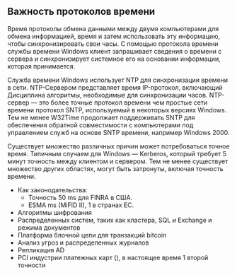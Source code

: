 ## <a name="importance-of-time-protocols"></a>Важность протоколов времени
Время протоколы обмена данными между двумя компьютерами для обмена информацией, время и затем использовать эту информацию, чтобы синхронизировать свои часы. С помощью протокола времени службы времени Windows клиент запрашивает сведения о времени с сервера и синхронизирует системное его на основании информации, которая принимается.
  
Служба времени Windows использует NTP для синхронизации времени в сети. NTP-Сервером представляет время IP-протокол, включающий Дисциплина алгоритмы, необходимые для синхронизации часов. NTP-сервер — это более точные протокол времени чем простые сети времени протокол SNTP, используемый в некоторых версиях Windows. Тем не менее W32Time продолжает поддерживать SNTP для обеспечения обратной совместимости с компьютерами под управлением служб на основе SNTP времени, например Windows 2000.

Существует множество различных причин может потребоваться точное время.  Типичным случаем для Windows — Kerberos, который требует 5 минут точность между клиентом и сервером.  Тем не менее существует множество других областях, могут быть затронуты, включая точность времени.


- Как законодательства:
    - Точность 50 ms для FINRA в США.
    - ESMA ms (MiFID II), 1 в странах ЕС.
- Алгоритмы шифрования
- Распределенных систем, таких как кластера, SQL и Exchange и режима документов
- Платформа блочной цепи для транзакций bitcoin
- Анализ угроз и распределенных журналов 
- Репликация AD
- PCI индустрии платежных карт (), в настоящее время 1 второй точности